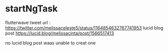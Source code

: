 # startNgTask

flutterwave tweet url :
https://twitter.com/melissaceleste5/status/1164854632767741953
lucid blog post
https://lucid.blog/melissacinta/post/1566517413

no lucid blog post waas unable to creat one
